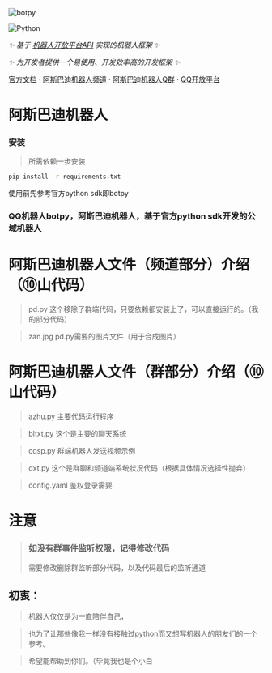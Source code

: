 ![botpy](http://botpy.top/img/svg.svg)

![Python](https://img.shields.io/badge/python-3.8+-blue)

_✨ 基于 [机器人开放平台API](https://bot.q.qq.com/wiki/develop/api/) 实现的机器人框架 ✨_

_✨ 为开发者提供一个易使用、开发效率高的开发框架 ✨_

[官方文档](https://bot.q.qq.com/wiki/develop/pythonsdk/)
·
[阿斯巴迪机器人频道](https://pd.qq.com/s/hgrekb2ag)
·
[阿斯巴迪机器人Q群](https://qm.qq.com/q/dngoi7RTGM)
·
[QQ开放平台](https://q.qq.com)

</div>

# 阿斯巴迪机器人
### 安装
> 所需依赖一步安装
```bash
pip install -r requirements.txt
```
 使用前先参考官方python sdk即botpy

### QQ机器人botpy，阿斯巴迪机器人，基于官方python sdk开发的公域机器人

# 阿斯巴迪机器人文件（频道部分）介绍（⑩山代码）
> pd.py 这个移除了群端代码，只要依赖都安装上了，可以直接运行的。（我的部分代码）

> zan.jpg pd.py需要的图片文件（用于合成图片）

# 阿斯巴迪机器人文件（群部分）介绍（⑩山代码）

> azhu.py 主要代码运行程序

> bltxt.py 这个是主要的聊天系统

> cqsp.py 群端机器人发送视频示例

> dxt.py 这个是群聊和频道端系统状况代码（根据具体情况选择性抛弃）

> config.yaml 鉴权登录需要

# 注意
> ### 如没有群事件监听权限，记得修改代码
> 需要修改删除群监听部分代码，以及代码最后的监听通道

## 初衷：
> 机器人仅仅是为一直陪伴自己，

> 也为了让那些像我一样没有接触过python而又想写机器人的朋友们的一个参考。

> 希望能帮助到你们。（毕竟我也是个小白 

